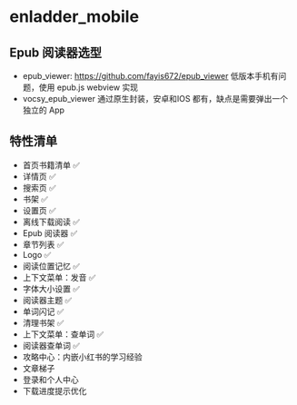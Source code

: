 # enladder_mobile

## Epub 阅读器选型

- epub_viewer: https://github.com/fayis672/epub_viewer 低版本手机有问题，使用 epub.js webview 实现
- vocsy_epub_viewer 通过原生封装，安卓和IOS 都有，缺点是需要弹出一个独立的 App

## 特性清单

- 首页书籍清单 ✅
- 详情页 ✅
- 搜索页 ✅
- 书架 ✅
- 设置页 ✅
- 离线下载阅读 ✅
- Epub 阅读器 ✅
- 章节列表 ✅
- Logo ✅
- 阅读位置记忆 ✅
- 上下文菜单：发音 ✅
- 字体大小设置 ✅
- 阅读器主题 ✅
- 单词闪记 ✅
- 清理书架 ✅
- 上下文菜单：查单词 ✅
- 阅读器查单词 ✅
- 攻略中心：内嵌小红书的学习经验
- 文章梯子
- 登录和个人中心
- 下载进度提示优化